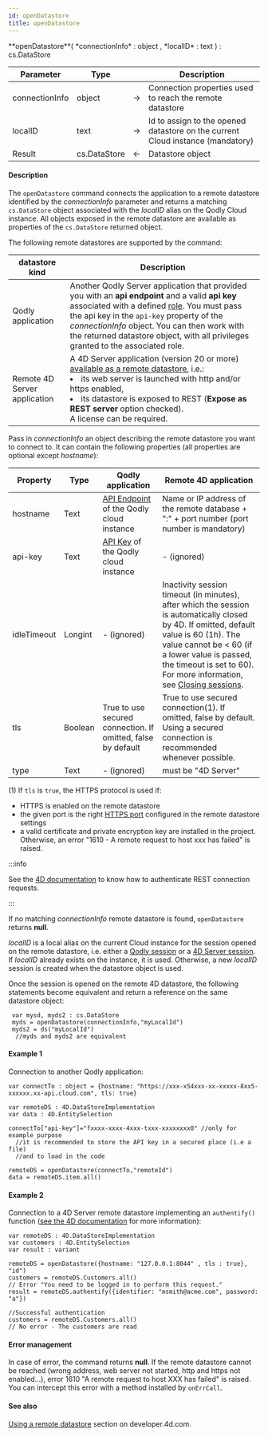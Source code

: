 ```yaml
---
id: openDatastore
title: openDatastore
---
```


<!-- REF #_command_.openDatastore.Syntax -->**openDatastore**( *connectionInfo* : object , *localID* : text ) : cs.DataStore <!-- END REF -->


<!-- REF #_command_.openDatastore.Params -->
|Parameter|Type||Description|
|---|---|---|---|
|connectionInfo|object|->|Connection properties used to reach the remote datastore|
|localID |text|->|Id to assign to the opened datastore on the current Cloud instance (mandatory)|
|Result |cs.DataStore|<-|Datastore object|<!-- END REF -->

#### Description

The `openDatastore` command <!-- REF #_command_.openDatastore.Summary -->connects the application to a remote datastore identified by the *connectionInfo* parameter<!-- END REF --> and returns a matching `cs.DataStore` object associated with the *localID* alias on the Qodly Cloud instance. All objects exposed in the remote datastore are available as properties of the `cs.DataStore` returned object.

The following remote datastores are supported by the command:

|datastore kind|Description|
|---|---|
|Qodly application|Another Qodly Server application that provided you with an **api endpoint** and a valid **api key** associated with a defined [role](../../studio/roles/rolesPrivilegesOverview.md#roles-defining-user-profiles). You must pass the api key in the `api-key` property of the *connectionInfo* object. You can then work with the returned datastore object, with all privileges granted to the associated role.|
|Remote 4D Server application|A 4D Server application (version 20 or more) [available as a remote datastore](https://developer.4d.com/docs/REST/configuration), i.e.:<li>its web server is launched with http and/or https enabled,</li><li>its datastore is exposed to REST (**Expose as REST server** option checked).</li> A license can be required.|


Pass in *connectionInfo* an object describing the remote datastore you want to connect to. It can contain the following properties (all properties are optional except *hostname*):

|Property| Type|Qodly application|Remote 4D application|
|---|---|---|---|
|hostname|Text|[API Endpoint](../../cloud/api-key#api-endpoint) of the Qodly cloud instance|Name or IP address of the remote database + ":" + port number (port number is mandatory)|
|api-key|Text|[API Key](../../cloud/api-key#api-key) of the Qodly cloud instance|- (ignored)|
|idleTimeout|Longint|- (ignored)|Inactivity session timeout (in minutes), after which the session is automatically closed by 4D. If omitted, default value is 60 (1h). The value cannot be < 60 (if a lower value is passed, the timeout is set to 60). For more information, see [Closing sessions](https://developer.4d.com/docs/ORDA/datastores#closing-sessions).|
|tls|Boolean|True to use secured connection. If omitted, false by default|True to use secured connection(1). If omitted, false by default. Using a secured connection is recommended whenever possible.|
|type |Text |- (ignored)|must be "4D Server"|

(1) If `tls` is `true`, the HTTPS protocol is used if:

* HTTPS is enabled on the remote datastore
* the given port is the right [HTTPS port](https://developer.4d.com/docs/WebServer/webServerConfig#https-port) configured in the remote datastore settings
* a valid certificate and private encryption key are installed in the project. Otherwise, an error "1610 - A remote request to host xxx has failed" is raised.

:::info

See the [4D documentation](https://developer.4d.com/docs/REST/authUsers) to know how to authenticate REST connection requests.

:::


If no matching *connectionInfo* remote datastore is found, `openDatastore` returns **null**.


*localID* is a local alias on the current Cloud instance for the session opened on the remote datastore, i.e.  either a [Qodly session](../SessionClass.md) or a [4D Server session](https://developer.4d.com/docs/ORDA/datastores). If *localID* already exists on the instance, it is used. Otherwise, a new *localID* session is created when the datastore object is used.

Once the session is opened on the remote 4D datastore, the following statements become equivalent and return a reference on the same datastore object:

```qs
 var mysd, myds2 : cs.DataStore
 myds = openDatastore(connectionInfo,"myLocalId")
 myds2 = ds("myLocalId")
  //myds and myds2 are equivalent
```

#### Example 1  

Connection to another Qodly application:

```qs
var connectTo : object = {hostname: "https://xxx-x54xxx-xx-xxxxx-8xx5-xxxxxx.xx-api.cloud.com", tls: true}

var remoteDS : 4D.DataStoreImplementation
var data : 4D.EntitySelection

connectTo["api-key"]="fxxxx-xxxx-4xxx-txxx-xxxxxxxx0" //only for example purpose  
  //it is recommended to store the API key in a secured place (i.e a file)
  //and to load in the code

remoteDS = openDatastore(connectTo,"remoteId") 
data = remoteDS.item.all()
```


#### Example 2

Connection to a 4D Server remote datastore implementing an `authentify()` function ([see the 4D documentation](https://developer.4d.com/docs/REST/authUsers) for more information):

```qs
var remoteDS : 4D.DataStoreImplementation
var customers : 4D.EntitySelection
var result : variant

remoteDS = openDatastore({hostname: "127.0.0.1:8044" , tls : true}, "id")
customers = remoteDS.Customers.all() 
// Error "You need to be logged in to perform this request."
result = remoteDS.authentify({identifier: "msmith@acme.com", password: "a"}) 

//Successful authentication
customers = remoteDS.Customers.all()
// No error - The customers are read
```


#### Error management  

In case of error, the command returns **null**. If the remote datastore cannot be reached (wrong address, web server not started, http and https not enabled...), error 1610 "A remote request to host XXX has failed" is raised. You can intercept this error with a method installed by `onErrCall`.


#### See also

[Using a remote datastore](https://developer.4d.com/docs/ORDA/datastores) section on developer.4d.com.
